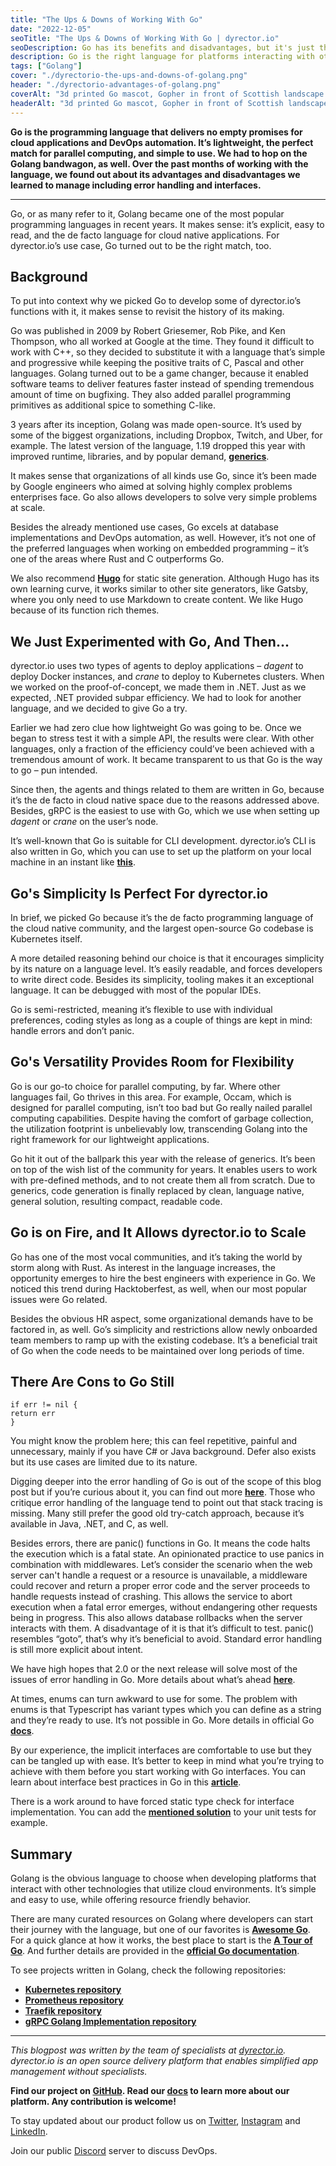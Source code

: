 ```yaml
---
title: "The Ups & Downs of Working With Go"
date: "2022-12-05"
seoTitle: "The Ups & Downs of Working With Go | dyrector.io"
seoDescription: Go has its benefits and disadvantages, but it's just the right programming language for dyrector.io. Here's what we learned about error handling & interfaces.
description: Go is the right language for platforms interacting with other cloud technologies, such as dyrector.io. Find out what we've learned about error handling and other areas of the programming language on the rise.
tags: ["Golang"]
cover: "./dyrectorio-the-ups-and-downs-of-golang.png"
header: "./dyrectorio-advantages-of-golang.png"
coverAlt: "3d printed Go mascot, Gopher in front of Scottish landscape. Above it the title says: The Ups & Downs of Working With Go. Under that it says: Go is the programming language that delivers no empty promises for cloud applications and DevOps automation. It’s lightweight, the perfect match for parallel computing, and simple to use. We had to hop on the Golang bandwagon, as well."
headerAlt: "3d printed Go mascot, Gopher in front of Scottish landscape. Above it the title says: The Ups & Downs of Working With Go."
---
```


**Go is the programming language that delivers no empty promises for cloud applications and DevOps automation. It’s lightweight, the perfect match for parallel computing, and simple to use. We had to hop on the Golang bandwagon, as well. Over the past months of working with the language, we found out about its advantages and disadvantages we learned to manage including error handling and interfaces.**

---

Go, or as many refer to it, Golang became one of the most popular programming languages in recent years. It makes sense: it’s explicit, easy to read, and the de facto language for cloud native applications. For dyrector.io’s use case, Go turned out to be the right match, too.

## Background

To put into context why we picked Go to develop some of dyrector.io’s functions with it, it makes sense to revisit the history of its making.

Go was published in 2009 by Robert Griesemer, Rob Pike, and Ken Thompson, who all worked at Google at the time. They found it difficult to work with C++, so they decided to substitute it with a language that’s simple and progressive while keeping the positive traits of C, Pascal and other languages. Golang turned out to be a game changer, because it enabled software teams to deliver features faster instead of spending tremendous amount of time on bugfixing. They also added parallel programming primitives as additional spice to something C-like.

3 years after its inception, Golang was made open-source. It’s used by some of the biggest organizations, including Dropbox, Twitch, and Uber, for example. The latest version of the language, 1.19 dropped this year with improved runtime, libraries, and by popular demand, **[generics](https://go.dev/doc/tutorial/generics)**.

It makes sense that organizations of all kinds use Go, since it’s been made by Google engineers who aimed at solving highly complex problems enterprises face. Go also allows developers to solve very simple problems at scale.

Besides the already mentioned use cases, Go excels at database implementations and DevOps automation, as well. However, it’s not one of the preferred languages when working on embedded programming – it’s one of the areas where Rust and C outperforms Go.

We also recommend **[Hugo](https://gohugo.io/)** for static site generation. Although Hugo has its own learning curve, it works similar to other site generators, like Gatsby, where you only need to use Markdown to create content. We like Hugo because of its function rich themes.

## We Just Experimented with Go, And Then...

dyrector.io uses two types of agents to deploy applications – _dagent_ to deploy Docker instances, and _crane_ to deploy to Kubernetes clusters. When we worked on the proof-of-concept, we made them in .NET. Just as we expected, .NET provided subpar efficiency. We had to look for another language, and we decided to give Go a try.

Earlier we had zero clue how lightweight Go was going to be. Once we began to stress test it with a simple API, the results were clear. With other languages, only a fraction of the efficiency could’ve been achieved with a tremendous amount of work. It became transparent to us that Go is the way to go – pun intended.

Since then, the agents and things related to them are written in Go, because it’s the de facto in cloud native space due to the reasons addressed above. Besides, gRPC is the easiest to use with Go, which we use when setting up _dagent_ or _crane_ on the user’s node.

It’s well-known that Go is suitable for CLI development. dyrector.io’s CLI is also written in Go, which you can use to set up the platform on your local machine in an instant like **[this](https://docs.dyrector.io/get-started/cli)**.

## Go's Simplicity Is Perfect For dyrector.io

In brief, we picked Go because it’s the de facto programming language of the cloud native community, and the largest open-source Go codebase is Kubernetes itself.

A more detailed reasoning behind our choice is that it encourages simplicity by its nature on a language level. It’s easily readable, and forces developers to write direct code. Besides its simplicity, tooling makes it an exceptional language. It can be debugged with most of the popular IDEs.

Go is semi-restricted, meaning it’s flexible to use with individual preferences, coding styles as long as a couple of things are kept in mind: handle errors and don’t panic.

## Go's Versatility Provides Room for Flexibility

Go is our go-to choice for parallel computing, by far. Where other languages fail, Go thrives in this area. For example, Occam, which is designed for parallel computing, isn’t too bad but Go really nailed parallel computing capabilities. Despite having the comfort of garbage collection, the utilization footprint is unbelievably low, transcending Golang into the right framework for our lightweight applications.

Go hit it out of the ballpark this year with the release of generics. It’s been on top of the wish list of the community for years. It enables users to work with pre-defined methods, and to not create them all from scratch. Due to generics, code generation is finally replaced by clean, language native, general solution, resulting compact, readable code.

## Go is on Fire, and It Allows dyrector.io to Scale

Go has one of the most vocal communities, and it’s taking the world by storm along with Rust. As interest in the language increases, the opportunity emerges to hire the best engineers with experience in Go. We noticed this trend during Hacktoberfest, as well, when our most popular issues were Go related.

Besides the obvious HR aspect, some organizational demands have to be factored in, as well. Go’s simplicity and restrictions allow newly onboarded team members to ramp up with the existing codebase. It’s a beneficial trait of Go when the code needs to be maintained over long periods of time.

## There Are Cons to Go Still

```golang
if err != nil {
return err
}
```

You might know the problem here; this can feel repetitive, painful and unnecessary, mainly if you have C# or Java background. Defer also exists but its use cases are limited due to its nature.

Digging deeper into the error handling of Go is out of the scope of this blog post but if you’re curious about it, you can find out more **[here](https://golangbot.com/error-handling/)**. Those who critique error handling of the language tend to point out that stack tracing is missing. Many still prefer the good old try-catch approach, because it’s available in Java, .NET, and C, as well.

Besides errors, there are panic() functions in Go. It means the code halts the execution which is a fatal state. An opinionated practice to use panics in combination with middlewares. Let’s consider the scenario when the web server can't handle a request or a resource is unavailable, a middleware could recover and return a proper error code and the server proceeds to handle requests instead of crashing. This allows the service to abort execution when a fatal error emerges, without endangering other requests being in progress. This also allows database rollbacks when the server interacts with them. A disadvantage of it is that it’s difficult to test. panic() resembles “goto”, that’s why it’s beneficial to avoid. Standard error handling is still more explicit about intent.

We have high hopes that 2.0 or the next release will solve most of the issues of error handling in Go. More details about what’s ahead **[here](https://go.googlesource.com/proposal/+/master/design/go2draft.md)**.

At times, enums can turn awkward to use for some. The problem with enums is that Typescript has variant types which you can define as a string and they’re ready to use. It’s not possible in Go. More details in official Go **[docs](https://go.dev/doc/faq#variant_types)**.

By our experience, the implicit interfaces are comfortable to use but they can be tangled up with ease. It’s better to keep in mind what you’re trying to achieve with them before you start working with Go interfaces. You can learn about interface best practices in Go in this **[article](https://climbtheladder.com/10-golang-interfaces-best-practices/)**.

There is a work around to have forced static type check for interface implementation. You can add the **[mentioned solution](https://go.dev/doc/faq#guarantee_satisfies_interface)** to your unit tests for example.

## Summary

Golang is the obvious language to choose when developing platforms that interact with other technologies that utilize cloud environments. It’s simple and easy to use, while offering resource friendly behavior.

There are many curated resources on Golang where developers can start their journey with the language, but one of our favorites is **[Awesome Go](https://github.com/avelino/awesome-go)**. For a quick glance at how it works, the best place to start is the **[A Tour of Go](https://go.dev/tour/)**. And further details are provided in the **[official Go documentation](https://go.dev/doc/)**.

To see projects written in Golang, check the following repositories:
- **[Kubernetes repository](https://github.com/kubernetes/kubernetes)**
- **[Prometheus repository](https://github.com/prometheus/prometheus)**
- **[Traefik repository](https://github.com/traefik/traefik)**
- **[gRPC Golang Implementation repository](https://github.com/grpc/grpc-go)**

---

_This blogpost was written by the team of specialists at [dyrector.io](https://dyrector.io). dyrector.io is an open source delivery platform that enables simplified app management without specialists._

**Find our project on [GitHub](https://github.com/dyrector-io/dyrectorio/). Read our [docs](https://docs.dyrector.io/) to learn more about our platform. Any contribution is welcome!**

To stay updated about our product follow us on [Twitter](https://twitter.com/dyrectorio), [Instagram](https://www.instagram.com/dyrectorio/) and [LinkedIn](https://www.linkedin.com/company/dyrectorio/).

Join our public [Discord](https://discord.gg/hMyT9cbYFD) server to discuss DevOps.